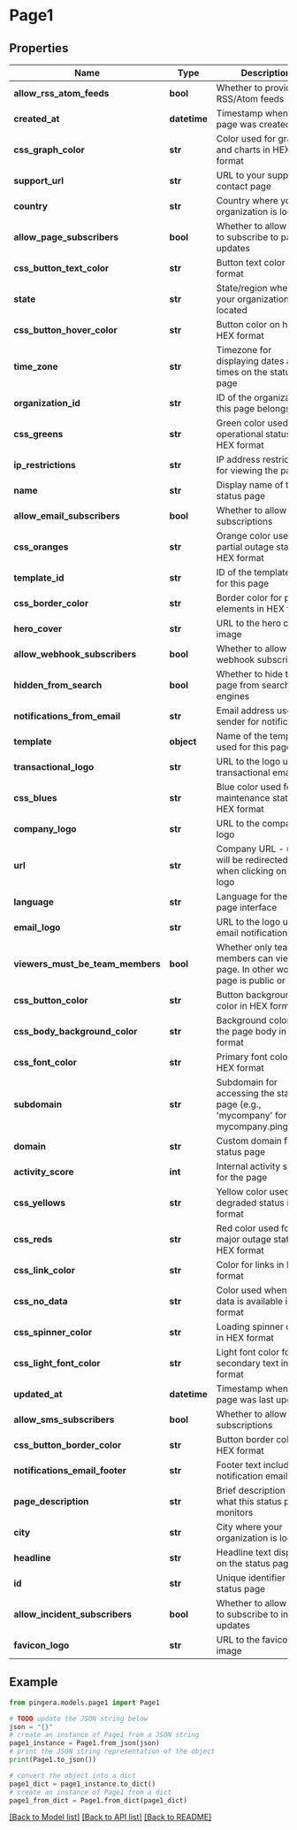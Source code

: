 # Page1


## Properties

Name | Type | Description | Notes
------------ | ------------- | ------------- | -------------
**allow_rss_atom_feeds** | **bool** | Whether to provide RSS/Atom feeds | [optional] 
**created_at** | **datetime** | Timestamp when the page was created | [optional] [readonly] 
**css_graph_color** | **str** | Color used for graphs and charts in HEX format | [optional] 
**support_url** | **str** | URL to your support or contact page | [optional] 
**country** | **str** | Country where your organization is located | [optional] 
**allow_page_subscribers** | **bool** | Whether to allow users to subscribe to page updates | [optional] 
**css_button_text_color** | **str** | Button text color in HEX format | [optional] 
**state** | **str** | State/region where your organization is located | [optional] 
**css_button_hover_color** | **str** | Button color on hover in HEX format | [optional] 
**time_zone** | **str** | Timezone for displaying dates and times on the status page | [optional] 
**organization_id** | **str** | ID of the organization this page belongs to | [optional] [readonly] 
**css_greens** | **str** | Green color used for operational status in HEX format | [optional] 
**ip_restrictions** | **str** | IP address restrictions for viewing the page | [optional] 
**name** | **str** | Display name of the status page | [optional] 
**allow_email_subscribers** | **bool** | Whether to allow email subscriptions | [optional] 
**css_oranges** | **str** | Orange color used for partial outage status in HEX format | [optional] 
**template_id** | **str** | ID of the template used for this page | [optional] 
**css_border_color** | **str** | Border color for page elements in HEX format | [optional] 
**hero_cover** | **str** | URL to the hero cover image | [optional] 
**allow_webhook_subscribers** | **bool** | Whether to allow webhook subscriptions | [optional] 
**hidden_from_search** | **bool** | Whether to hide this page from search engines | [optional] 
**notifications_from_email** | **str** | Email address used as sender for notifications | [optional] 
**template** | **object** | Name of the template used for this page | [optional] [readonly] 
**transactional_logo** | **str** | URL to the logo used in transactional emails | [optional] 
**css_blues** | **str** | Blue color used for maintenance status in HEX format | [optional] 
**company_logo** | **str** | URL to the company logo | [optional] 
**url** | **str** | Company URL - users will be redirected there when clicking on the logo | [optional] 
**language** | **str** | Language for the status page interface | [optional] 
**email_logo** | **str** | URL to the logo used in email notifications | [optional] 
**viewers_must_be_team_members** | **bool** | Whether only team members can view this page. In other words if page is public or not. | [optional] 
**css_button_color** | **str** | Button background color in HEX format | [optional] 
**css_body_background_color** | **str** | Background color for the page body in HEX format | [optional] 
**css_font_color** | **str** | Primary font color in HEX format | [optional] 
**subdomain** | **str** | Subdomain for accessing the status page (e.g., &#39;mycompany&#39; for mycompany.pingera.ru) | [optional] 
**domain** | **str** | Custom domain for the status page | [optional] 
**activity_score** | **int** | Internal activity score for the page | [optional] 
**css_yellows** | **str** | Yellow color used for degraded status in HEX format | [optional] 
**css_reds** | **str** | Red color used for major outage status in HEX format | [optional] 
**css_link_color** | **str** | Color for links in HEX format | [optional] 
**css_no_data** | **str** | Color used when no data is available in HEX format | [optional] 
**css_spinner_color** | **str** | Loading spinner color in HEX format | [optional] 
**css_light_font_color** | **str** | Light font color for secondary text in HEX format | [optional] 
**updated_at** | **datetime** | Timestamp when the page was last updated | [optional] [readonly] 
**allow_sms_subscribers** | **bool** | Whether to allow SMS subscriptions | [optional] 
**css_button_border_color** | **str** | Button border color in HEX format | [optional] 
**notifications_email_footer** | **str** | Footer text included in notification emails | [optional] 
**page_description** | **str** | Brief description of what this status page monitors | [optional] 
**city** | **str** | City where your organization is located | [optional] 
**headline** | **str** | Headline text displayed on the status page | [optional] 
**id** | **str** | Unique identifier for the status page | [optional] [readonly] 
**allow_incident_subscribers** | **bool** | Whether to allow users to subscribe to incident updates | [optional] 
**favicon_logo** | **str** | URL to the favicon image | [optional] 

## Example

```python
from pingera.models.page1 import Page1

# TODO update the JSON string below
json = "{}"
# create an instance of Page1 from a JSON string
page1_instance = Page1.from_json(json)
# print the JSON string representation of the object
print(Page1.to_json())

# convert the object into a dict
page1_dict = page1_instance.to_dict()
# create an instance of Page1 from a dict
page1_from_dict = Page1.from_dict(page1_dict)
```
[[Back to Model list]](../README.md#documentation-for-models) [[Back to API list]](../README.md#documentation-for-api-endpoints) [[Back to README]](../README.md)


